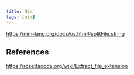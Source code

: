 ```yaml
---
title: Nim
tags: [nim]
---
```


<https://nim-lang.org/docs/os.html#splitFile,string>

## References

<https://rosettacode.org/wiki/Extract_file_extension>
